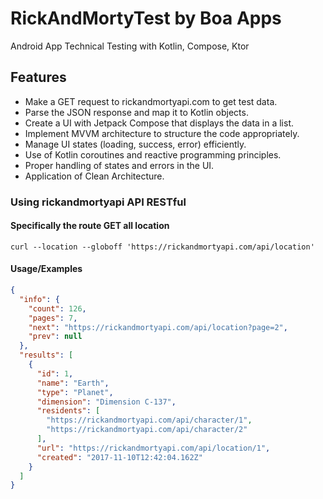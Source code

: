 # RickAndMortyTest by Boa Apps

Android App Technical Testing with Kotlin, Compose, Ktor

## Features

- Make a GET request to rickandmortyapi.com to get test data.
- Parse the JSON response and map it to Kotlin objects.
- Create a UI with Jetpack Compose that displays the data in a list.
- Implement MVVM architecture to structure the code appropriately.
- Manage UI states (loading, success, error) efficiently.
- Use of Kotlin coroutines and reactive programming principles.
- Proper handling of states and errors in the UI.
- Application of Clean Architecture.

### Using rickandmortyapi API RESTful

#### Specifically the route GET all location

```cURL
curl --location --globoff 'https://rickandmortyapi.com/api/location'
```

#### Usage/Examples

```json
{
  "info": {
    "count": 126,
    "pages": 7,
    "next": "https://rickandmortyapi.com/api/location?page=2",
    "prev": null
  },
  "results": [
    {
      "id": 1,
      "name": "Earth",
      "type": "Planet",
      "dimension": "Dimension C-137",
      "residents": [
        "https://rickandmortyapi.com/api/character/1",
        "https://rickandmortyapi.com/api/character/2"
      ],
      "url": "https://rickandmortyapi.com/api/location/1",
      "created": "2017-11-10T12:42:04.162Z"
    }
  ]
}
```
